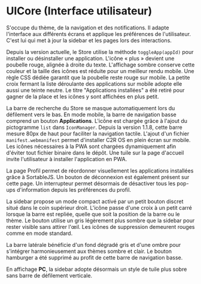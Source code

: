 # UICore (Interface utilisateur)

S'occupe du thème, de la navigation et des notifications. Il adapte l'interface aux différents écrans et applique les préférences de l'utilisateur. C'est lui qui met à jour la sidebar et les pages lors des interactions.

Depuis la version actuelle, le Store utilise la méthode `toggleApp(appId)` pour installer ou désinstaller une application. L'icône « plus » devient une poubelle rouge, alignée à droite du texte. L'affichage sombre conserve cette couleur et la taille des icônes est réduite pour un meilleur rendu mobile. Une règle CSS dédiée garantit que la poubelle reste rouge sur mobile.
La petite croix fermant la liste déroulante des applications sur mobile adopte elle aussi une teinte neutre.
Le titre "Applications installées" a été retiré pour gagner de la place et les icônes y sont affichées en plus petit.

La barre de recherche du Store se masque automatiquement lors du défilement vers le bas.
En mode mobile, la barre de navigation basse comprend un bouton **Applications**. L'icône est chargée grâce à l'ajout du pictogramme `list` dans `IconManager`.
Depuis la version 1.1.8, cette barre mesure 80px de haut pour faciliter la navigation tactile.
L'ajout d'un fichier `manifest.webmanifest` permet d'installer C2R OS en plein écran sur mobile.
Les icônes nécessaires à la PWA sont chargées dynamiquement afin d'éviter tout fichier binaire dans le dépôt.
Une tuile sur la page d'accueil invite l'utilisateur à installer l'application en PWA.

La page Profil permet de réordonner visuellement les applications installées grâce à SortableJS. Un bouton de déconnexion est également présent sur cette page.
Un interrupteur permet désormais de désactiver tous les pop-ups d'information depuis les préférences du profil.

La sidebar propose un mode compact activé par un petit bouton discret situé dans le coin supérieur droit. L'icône passe d'une croix à un petit carré lorsque la barre est repliée, quelle que soit la position de la barre ou le thème. Le bouton utilise un gris légèrement plus sombre que la sidebar pour rester visible sans attirer l'œil. Les icônes de suppression demeurent rouges comme en mode standard.

La barre latérale bénéficie d'un fond dégradé gris et d'une ombre pour s'intégrer harmonieusement aux thèmes sombre et clair. Le bouton hamburger a été supprimé au profit de cette barre de navigation basse.

En affichage **PC**, la sidebar adopte désormais un style de tuile plus sobre sans barre de défilement verticale.
